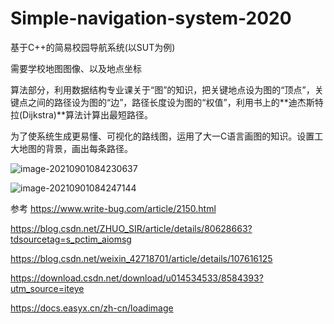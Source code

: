 # Simple-navigation-system-2020

基于C++的简易校园导航系统(以SUT为例)

需要学校地图图像、以及地点坐标

算法部分，利用数据结构专业课关于“图”的知识，把关键地点设为图的“顶点”，关键点之间的路径设为图的“边”，路径长度设为图的“权值”，利用书上的**迪杰斯特拉(Dijkstra)**算法计算出最短路径。

为了使系统生成更易懂、可视化的路线图，运用了大一C语言画图的知识。设置工大地图的背景，画出每条路径。

![image-20210901084230637](C:\Users\lance\AppData\Roaming\Typora\typora-user-images\image-20210901084230637.png)

![image-20210901084247144](C:\Users\lance\AppData\Roaming\Typora\typora-user-images\image-20210901084247144.png)

参考 https://www.write-bug.com/article/2150.html

https://blog.csdn.net/ZHUO_SIR/article/details/80628663?tdsourcetag=s_pctim_aiomsg

https://blog.csdn.net/weixin_42718701/article/details/107616125

https://download.csdn.net/download/u014534533/8584393?utm_source=iteye

https://docs.easyx.cn/zh-cn/loadimage
